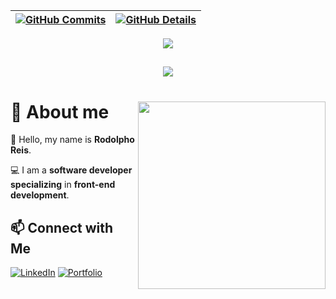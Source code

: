 



  
 | [![GitHub Commits](http://github-profile-summary-cards.vercel.app/api/cards/productive-time?username=rodolphoreis&theme=dracula&utcOffset=-3)](https://github.com/vn7n24fzkq/github-profile-summary-cards) | [![GitHub Details](http://github-profile-summary-cards.vercel.app/api/cards/profile-details?username=rodolphoreis&theme=dracula)](https://github.com/vn7n24fzkq/github-profile-summary-cards) |  
 | ----------- | ----------- |


 
  <div align="center" >
<a href="https://skillicons.dev"   >
  <img src="https://skillicons.dev/icons?i=git,vscode,javascript,typescript,css,html,react,next,tailwind,nodejs,express,docker,figma,github,jest,materialui,postman,styledcomponents,vercel,vite,mongodb,postgres,discord,linkedin" />
</a>
  <br />

  </div>

 
##
   <div align="center" >
     <img src="https://github-profile-trophy.vercel.app/?username=rodolphoreis&row=1&column=6&theme=dracula&margin-w=15&margin-h=15"/>
  </div>
  
 


# 📗 About me <img align='right' height="300em" src="https://github.com/rodolphoreis/rodolphoreis/assets/135350341/7926f46b-f0b7-4c3a-bd3f-f8d6547bb548"/>


🧠 Hello, my name is **Rodolpho Reis**. 


💻  I am a **software developer specializing** in **front-end development**.

 ## 📫 Connect with Me

[![LinkedIn](https://img.shields.io/badge/LinkedIn-0077B5?style=for-the-badge&logo=linkedin&logoColor=white)](https://www.linkedin.com/in/rodolphoreis/) 
[![Portfolio](https://img.shields.io/badge/Portfolio-FF5722?style=for-the-badge&logo=todoist&logoColor=white)](https://portfo-lio-psi.vercel.app/#about)



  

  
